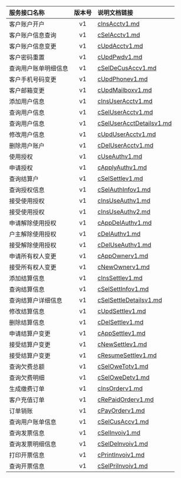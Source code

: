   
| 服务接口名称 | 版本号 | 说明文档链接 |  
| :----------------- | :-----: | :---------------- |  
| 客户账户开户 | v1 | [cInsAcctv1.md](https://github.com/Zhang-Monica/gitMd/blob/master/customer_v1/cInsAcctv1.md) |  
| 客户账户信息查询 | v1 | [cSelAcctv1.md](https://github.com/Zhang-Monica/gitMd/blob/master/customer_v1/cSelAcctv1.md) |  
| 客户账户信息变更 | v1 | [cUpdAcctv1.md](https://github.com/Zhang-Monica/gitMd/blob/master/customer_v1/cUpdAcctv1.md) |  
| 客户密码重置 | v1 | [cUpdPwdv1.md](https://github.com/Zhang-Monica/gitMd/blob/master/customer_v1/cUpdPwdv1.md) |  
| 查询用户账单明细信息 | v1 | [cSelDeCusAccv1.md](https://github.com/Zhang-Monica/gitMd/blob/master/customer_v1/cSelDeCusAccv1.md) |  
| 客户手机号码变更 | v1 | [cUpdPhonev1.md](https://github.com/Zhang-Monica/gitMd/blob/master/customer_v1/cUpdPhonev1.md) |  
| 客户邮箱变更 | v1 | [cUpdMailboxv1.md](https://github.com/Zhang-Monica/gitMd/blob/master/customer_v1/cUpdMailboxv1.md) |  
| 添加用户信息 | v1 | [cInsUserAcctv1.md](https://github.com/Zhang-Monica/gitMd/blob/master/customer_v1/cInsUserAcctv1.md) |  
| 查询用户信息 | v1 | [cSelUserAcctv1.md](https://github.com/Zhang-Monica/gitMd/blob/master/customer_v1/cSelUserAcctv1.md) |  
| 查询用户信息 | v1 | [cSelUserAcctDetailsv1.md](https://github.com/Zhang-Monica/gitMd/blob/master/customer_v1/cSelUserAcctDetailsv1.md) |  
| 修改用户信息 | v1 | [cUpdUserAcctv1.md](https://github.com/Zhang-Monica/gitMd/blob/master/customer_v1/cUpdUserAcctv1.md) |  
| 删除用户账户 | v1 | [cDelUserAcctv1.md](https://github.com/Zhang-Monica/gitMd/blob/master/customer_v1/cDelUserAcctv1.md) |  
| 使用授权 | v1 | [cUseAuthv1.md](https://github.com/Zhang-Monica/gitMd/blob/master/customer_v1/cUseAuthv1.md) |  
| 申请授权 | v1 | [cApplyAuthv1.md](https://github.com/Zhang-Monica/gitMd/blob/master/customer_v1/cApplyAuthv1.md) |  
| 查询结算户 | v1 | [cSelSettlev1.md](https://github.com/Zhang-Monica/gitMd/blob/master/customer_v1/cSelSettlev1.md) |  
| 查询授权信息 | v1 | [cSelAuthInfov1.md](https://github.com/Zhang-Monica/gitMd/blob/master/customer_v1/cSelAuthInfov1.md) |  
| 接受使用授权 | v1 | [cInsUseAuthv1.md](https://github.com/Zhang-Monica/gitMd/blob/master/customer_v1/cInsUseAuthv1.md) |  
| 接受使用授权 | v1 | [cInsUseAuthv2.md](https://github.com/Zhang-Monica/gitMd/blob/master/customer_v1/cInsUseAuthv2.md) |  
| 申请解除使用授权 | v1 | [cAppDelAuthv1.md](https://github.com/Zhang-Monica/gitMd/blob/master/customer_v1/cAppDelAuthv1.md) |  
| 户主解除使用授权 | v1 | [cDelAuthv1.md](https://github.com/Zhang-Monica/gitMd/blob/master/customer_v1/cDelAuthv1.md) |  
| 接受解除使用授权 | v1 | [cDelUseAuthv1.md](https://github.com/Zhang-Monica/gitMd/blob/master/customer_v1/cDelUseAuthv1.md) |  
| 申请所有权人变更 | v1 | [cAppOwnerv1.md](https://github.com/Zhang-Monica/gitMd/blob/master/customer_v1/cAppOwnerv1.md) |  
| 接受所有权人变更 | v1 | [cNewOwnerv1.md](https://github.com/Zhang-Monica/gitMd/blob/master/customer_v1/cNewOwnerv1.md) |  
| 添加结算信息 | v1 | [cInsSettlev1.md](https://github.com/Zhang-Monica/gitMd/blob/master/customer_v1/cInsSettlev1.md) |  
| 查询结算信息 | v1 | [cSelSettInfov1.md](https://github.com/Zhang-Monica/gitMd/blob/master/customer_v1/cSelSettInfov1.md) |  
| 查询结算户详细信息 | v1 | [cSelSettleDetailsv1.md](https://github.com/Zhang-Monica/gitMd/blob/master/customer_v1/cSelSettleDetailsv1.md) |  
| 修改结算信息 | v1 | [cUpdSettlev1.md](https://github.com/Zhang-Monica/gitMd/blob/master/customer_v1/cUpdSettlev1.md) |  
| 删除结算信息 | v1 | [cDelSettlev1.md](https://github.com/Zhang-Monica/gitMd/blob/master/customer_v1/cDelSettlev1.md) |  
| 申请结算户变更 | v1 | [cAppSettlev1.md](https://github.com/Zhang-Monica/gitMd/blob/master/customer_v1/cAppSettlev1.md) |  
| 接受结算户变更 | v1 | [cNewSettlev1.md](https://github.com/Zhang-Monica/gitMd/blob/master/customer_v1/cNewSettlev1.md) |  
| 接受结算户变更 | v1 | [cResumeSettlev1.md](https://github.com/Zhang-Monica/gitMd/blob/master/customer_v1/cResumeSettlev1.md) |  
| 查询欠费总额 | v1 | [cSelOweTotv1.md](https://github.com/Zhang-Monica/gitMd/blob/master/customer_v1/cSelOweTotv1.md) |  
| 查询欠费明细 | v1 | [cSelOweDetv1.md](https://github.com/Zhang-Monica/gitMd/blob/master/customer_v1/cSelOweDetv1.md) |  
| 生成缴费订单 | v1 | [cInsOrderv1.md](https://github.com/Zhang-Monica/gitMd/blob/master/customer_v1/cInsOrderv1.md) |  
| 客户充值订单 | v1 | [cRePaidOrderv1.md](https://github.com/Zhang-Monica/gitMd/blob/master/customer_v1/cRePaidOrderv1.md) |  
| 订单销账 | v1 | [cPayOrderv1.md](https://github.com/Zhang-Monica/gitMd/blob/master/customer_v1/cPayOrderv1.md) |  
| 查询用户账单信息 | v1 | [cSelCusAccv1.md](https://github.com/Zhang-Monica/gitMd/blob/master/customer_v1/cSelCusAccv1.md) |  
| 查询发票信息 | v1 | [cSelInvoiv1.md](https://github.com/Zhang-Monica/gitMd/blob/master/customer_v1/cSelInvoiv1.md) |  
| 查询发票明细信息 | v1 | [cSelDeInvoiv1.md](https://github.com/Zhang-Monica/gitMd/blob/master/customer_v1/cSelDeInvoiv1.md) |  
| 打印开票信息 | v1 | [cPrintInvoiv1.md](https://github.com/Zhang-Monica/gitMd/blob/master/customer_v1/cPrintInvoiv1.md) |  
| 查询开票信息 | v1 | [cSelPriInvoiv1.md](https://github.com/Zhang-Monica/gitMd/blob/master/customer_v1/cSelPriInvoiv1.md) |  
  
